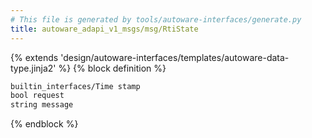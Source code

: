 ```yaml
---
# This file is generated by tools/autoware-interfaces/generate.py
title: autoware_adapi_v1_msgs/msg/RtiState
---
```


{% extends 'design/autoware-interfaces/templates/autoware-data-type.jinja2' %}
{% block definition %}

```txt
builtin_interfaces/Time stamp
bool request
string message
```

{% endblock %}
